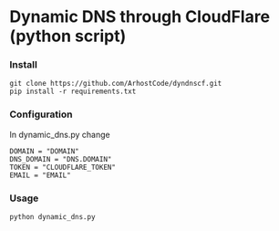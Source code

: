 # Dynamic DNS through CloudFlare (python script)
### Install
```
git clone https://github.com/ArhostCode/dyndnscf.git
pip install -r requirements.txt
```
### Configuration
In dynamic_dns.py change
```
DOMAIN = "DOMAIN"  
DNS_DOMAIN = "DNS.DOMAIN"  
TOKEN = "CLOUDFLARE_TOKEN"  
EMAIL = "EMAIL"
```
### Usage
```
python dynamic_dns.py
```
